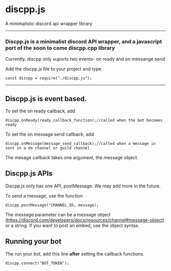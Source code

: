 # discpp.js
A minimalistic discord api wrapper library
***
### Discpp.js is a minimalist discord API wrapper, and a javascript port of the soon to come discpp.cpp library
Currently, discpp only suports two events- on ready and on messange send

Add the discpp.js file to your project and type
```
const discpp = require("./discpp.js");
```
***
## Discpp.js is event based.
To set the on ready callback, add
```
discpp.onReady(ready_callback_function);//called when the bot becomes ready
```

To set the on message send callback, add
```
discpp.onMessage(message_send_callback);//called when a message in sent in a dm channel or guild channel
```
The mesage callback takes one argument, the message object.

## Discpp.js APIs
Discpp.js only has one API, postMessage. We may add more in the future.

To send a message, use the function
```
discpp.postMessage("CHANNEL_ID, message);
```
The message parameter can be a message object (https://discord.com/developers/docs/resources/channel#message-object) or a string. If you want to post an embed, use the object syntax.

## Running your bot
The run your bot, add this line **after** setting the callback functions.
```
discpp.connect("BOT_TOKEN");
```
